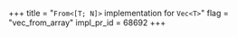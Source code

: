 +++
title = "`From<[T; N]>` implementation for `Vec<T>`"
flag = "vec_from_array"
impl_pr_id = 68692
+++
